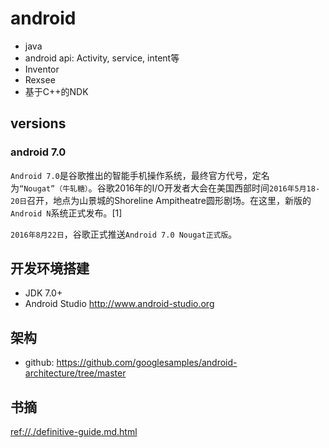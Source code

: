 # android



* java
* android api: Activity, service, intent等
* Inventor
* Rexsee
* 基于C++的NDK


## versions

### android 7.0

`Android 7.0`是谷歌推出的智能手机操作系统，最终官方代号，定名为`“Nougat”（牛轧糖）`。谷歌2016年的I/O开发者大会在美国西部时间`2016年5月18-20日`召开，地点为山景城的Shoreline Ampitheatre圆形剧场。在这里，新版的`Android N`系统正式发布。[1] 

`2016年8月22日`，谷歌正式推送`Android 7.0 Nougat正式版`。


## 开发环境搭建

* JDK 7.0+
* Android Studio <http://www.android-studio.org>


## 架构

* github: <https://github.com/googlesamples/android-architecture/tree/master>

## 书摘
<ref://./definitive-guide.md.html>





